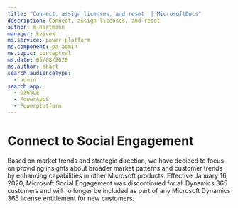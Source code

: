 ```yaml
---
title: "Connect, assign licenses, and reset  | MicrosoftDocs"
description: Connect, assign licenses, and reset
author: m-hartmann
manager: kvivek
ms.service: power-platform
ms.component: pa-admin
ms.topic: conceptual
ms.date: 05/08/2020
ms.author: mhart
search.audienceType: 
  - admin
search.app: 
  - D365CE
  - PowerApps
  - Powerplatform
---
```

# Connect to Social Engagement

<!-- legacy procedure -->

Based on market trends and strategic direction, we have decided to focus on providing insights about broader market patterns and customer trends by enhancing capabilities in other Microsoft products.
Effective January 16, 2020, Microsoft Social Engagement was discontinued for all Dynamics 365 customers and will no longer be included as part of any Microsoft Dynamics 365 license entitlement for new customers.
